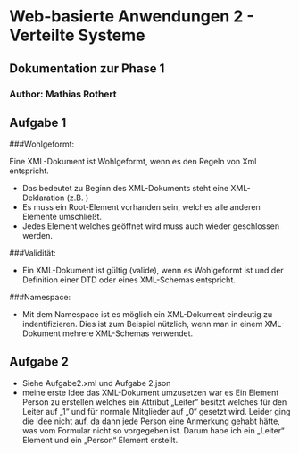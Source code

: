 # Web-basierte Anwendungen 2 - Verteilte Systeme

## Dokumentation zur Phase 1

### Author: Mathias Rothert

## Aufgabe 1

###Wohlgeformt:

Eine XML-Dokument ist Wohlgeformt, wenn es den Regeln von Xml entspricht. 
* Das bedeutet zu Beginn des XML-Dokuments steht eine XML-Deklaration 
(z.B. <?xml version="1.0"?>)
* Es muss ein Root-Element vorhanden sein, welches alle anderen Elemente umschließt.
* Jedes Element welches geöffnet wird muss auch wieder geschlossen werden.

###Validität:

* Ein XML-Dokument ist gültig (valide), wenn es Wohlgeformt ist und der Definition einer DTD oder eines XML-Schemas entspricht.

###Namespace:

* Mit dem Namespace ist es möglich ein XML-Dokument eindeutig zu indentifizieren.
Dies ist zum Beispiel nützlich, wenn man in einem XML-Dokument mehrere XML-Schemas verwendet. 

## Aufgabe 2

* Siehe Aufgabe2.xml und Aufgabe 2.json
* meine erste Idee das XML-Dokument umzusetzen war es Ein Element Person zu erstellen welches ein Attribut „Leiter“ besitzt welches für den Leiter auf „1“ und für normale Mitglieder auf „0“ gesetzt wird. Leider ging die Idee nicht auf, da dann jede Person eine Anmerkung gehabt hätte, was vom Formular nicht so vorgegeben ist. Darum habe ich ein „Leiter“ Element und ein „Person“ Element erstellt.
